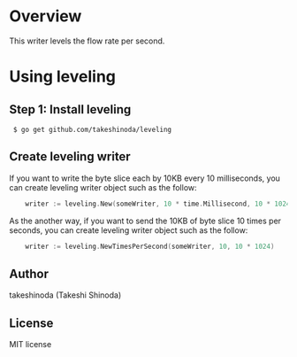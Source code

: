 
# Overview

This writer levels the flow rate per second.

# Using leveling

## Step 1: Install leveling

```shell
 $ go get github.com/takeshinoda/leveling
```

## Create leveling writer

If you want to write the byte slice each by 10KB every 10 milliseconds,
you can create leveling writer object such as the follow:

```go
    writer := leveling.New(someWriter, 10 * time.Millisecond, 10 * 1024)
```

As the another way, if you want to send the 10KB of byte slice 10 times per seconds, 
you can create leveling writer object such as the follow:

```go
    writer := leveling.NewTimesPerSecond(someWriter, 10, 10 * 1024)
````

## Author

takeshinoda (Takeshi Shinoda)

## License

MIT license
